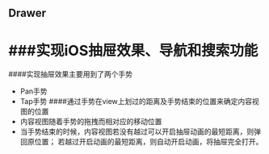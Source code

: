 ## Drawer
###实现iOS抽屉效果、导航和搜索功能
=========
####实现抽屉效果主要用到了两个手势
* Pan手势
* Tap手势
####通过手势在view上划过的距离及手势结束的位置来确定内容视图的位置
* 内容视图随着手势的拖拽而相对应的移动位置
* 当手势结束的时候，内容视图若没有越过可以开启抽屉动画的最短距离，则弹回原位置；
  若越过开启动画的最短距离，则自动开启动画，将抽屉完全打开。

